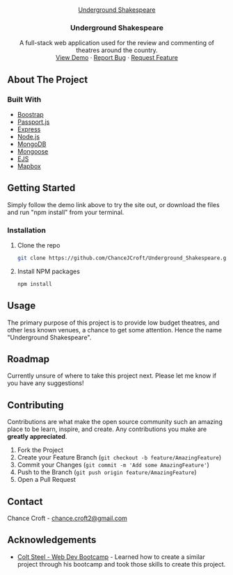 <!--
*** Thanks for checking out the Best-README-Template. If you have a suggestion
*** that would make this better, please fork the repo and create a pull request
*** or simply open an issue with the tag "enhancement".
*** Thanks again! Now go create something AMAZING! :D
***
***
***
*** To avoid retyping too much info. Do a search and replace for the following:
*** github_username, repo_name, twitter_handle, email, project_title, project_description
-->



<!-- PROJECT SHIELDS -->
<!--
*** I'm using markdown "reference style" links for readability.
*** Reference links are enclosed in brackets [ ] instead of parentheses ( ).
*** See the bottom of this document for the declaration of the reference variables
*** for contributors-url, forks-url, etc. This is an optional, concise syntax you may use.
*** https://www.markdownguide.org/basic-syntax/#reference-style-links
-->



<!-- PROJECT LOGO -->
<br />
<p align="center">
  <a href="https://github.com/ChanceJCroft/Underground_Shakespeare">Underground Shakespeare
  </a>

  <h3 align="center">Underground Shakespeare</h3>

  <p align="center">
    A full-stack web application used for the review and commenting of theatres around the country.
    <br />
    <a href="https://sleepy-hollows-77043.herokuapp.com/">View Demo</a>
    ·
    <a href="https://github.com/ChanceJCroft/Underground_Shakespeare/issues">Report Bug</a>
    ·
    <a href="https://github.com/ChanceJCroft/Underground_Shakespeare/issues">Request Feature</a>
  </p>
</p>



<!-- TABLE OF CONTENTS -->
<!-- <details open="open">
  <summary><h2 style="display: inline-block">Table of Contents</h2></summary>
  <ol>
    <li>
      <a href="#about-the-project">About The Project</a>
      <ul>
        <li><a href="#built-with">Built With</a></li>
      </ul>
    </li>
    <li>
      <a href="#getting-started">Getting Started</a>
      <ul>
        <li><a href="#prerequisites">Prerequisites</a></li>
        <li><a href="#installation">Installation</a></li>
      </ul>
    </li>
    <li><a href="#usage">Usage</a></li>
    <li><a href="#roadmap">Roadmap</a></li>
    <li><a href="#contributing">Contributing</a></li>
    <li><a href="#license">License</a></li>
    <li><a href="#contact">Contact</a></li>
    <li><a href="#acknowledgements">Acknowledgements</a></li>
  </ol>
</details> -->



<!-- ABOUT THE PROJECT -->
## About The Project


### Built With

* [Boostrap](https://getbootstrap.com/)
* [Passport.js](http://www.passportjs.org/)
* [Express](https://expressjs.com/)
* [Node.js](https://nodejs.org/en/)
* [MongoDB](https://www.mongodb.com/2)
* [Mongoose](https://mongoosejs.com/docs/)
* [EJS](https://ejs.co/)
* [Mapbox](https://www.mapbox.com/)



<!-- GETTING STARTED -->
## Getting Started

Simply follow the demo link above to try the site out, or download the files and run "npm install" from your terminal. 


### Installation

1. Clone the repo
   ```sh
   git clone https://github.com/ChanceJCroft/Underground_Shakespeare.git
   ```
2. Install NPM packages
   ```sh
   npm install
   ```



<!-- USAGE EXAMPLES -->
## Usage

The primary purpose of this project is to provide low budget theatres, and other less known venues, a chance to get some attention. Hence the name "Underground Shakespeare".



<!-- ROADMAP -->
## Roadmap

Currently unsure of where to take this project next. Please let me know if you have any suggestions!



<!-- CONTRIBUTING -->
## Contributing

Contributions are what make the open source community such an amazing place to be learn, inspire, and create. Any contributions you make are **greatly appreciated**.

1. Fork the Project
2. Create your Feature Branch (`git checkout -b feature/AmazingFeature`)
3. Commit your Changes (`git commit -m 'Add some AmazingFeature'`)
4. Push to the Branch (`git push origin feature/AmazingFeature`)
5. Open a Pull Request



<!-- CONTACT -->
## Contact

Chance Croft - chance.croft2@gmail.com


<!-- ACKNOWLEDGEMENTS -->
## Acknowledgements

* [Colt Steel - Web Dev Bootcamp](https://www.udemy.com/user/coltsteele/) - Learned how to create a similar project through his bootcamp and took those skills to create this project.





<!-- MARKDOWN LINKS & IMAGES -->
<!-- https://www.markdownguide.org/basic-syntax/#reference-style-links -->
[contributors-shield]: https://img.shields.io/github/contributors/github_username/repo.svg?style=for-the-badge
[contributors-url]: https://github.com/github_username/repo/graphs/contributors
[forks-shield]: https://img.shields.io/github/forks/github_username/repo.svg?style=for-the-badge
[forks-url]: https://github.com/github_username/repo/network/members
[stars-shield]: https://img.shields.io/github/stars/github_username/repo.svg?style=for-the-badge
[stars-url]: https://github.com/github_username/repo/stargazers
[issues-shield]: https://img.shields.io/github/issues/github_username/repo.svg?style=for-the-badge
[issues-url]: https://github.com/github_username/repo/issues
[license-shield]: https://img.shields.io/github/license/github_username/repo.svg?style=for-the-badge
[license-url]: https://github.com/github_username/repo/blob/master/LICENSE.txt
[linkedin-shield]: https://img.shields.io/badge/-LinkedIn-black.svg?style=for-the-badge&logo=linkedin&colorB=555
[linkedin-url]: https://linkedin.com/in/github_username
